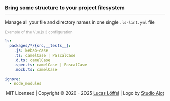 <FrontHeader/>
<FrontFeatures/>

<h3 style="margin-top:50px; padding-top:0; padding-bottom:10px; border-bottom: 2px solid rgba(0,0,0,0.05);">Bring some structure to your project filesystem</h3>

Manage all your file and directory names in one single `.ls-lint.yml` file

<div style="color:#A2A2A2; font-size:12px;">
    Example of the Vue.js 3 configuration
</div>

```yaml
ls:
  packages/*/{src,__tests__}:
    .js: kebab-case
    .ts: camelCase | PascalCase
    .d.ts: camelCase
    .spec.ts: camelCase | PascalCase
    .mock.ts: camelCase

ignore:
  - node_modules
```

<p align="center" id="footer">
    MIT Licensed | Copyright &copy; 2020 - 2025 <a target="_blank" href="https://github.com/loeffel-io">Lucas Löffel</a> | Logo by <a target="_blank" href="https://www.studio-ajot.de/">Studio Ajot</a>
</p>

